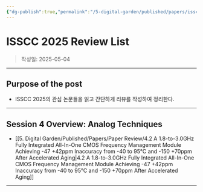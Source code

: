 ```yaml
---
{"dg-publish":true,"permalink":"/5-digital-garden/published/papers/isscc-2025-review-list/","created":"2025-05-04T14:15:18.776+09:00"}
---
```



# ISSCC 2025 Review List

> 작성일: 2025-05-04

----
## Purpose of the post
- ISSCC 2025의 관심 논문들을 읽고 간단하게 리뷰를 작성하여 정리한다.



--------------
## Session 4 Overview: Analog Techniques
- [[5. Digital Garden/Published/Papers/Paper Review/4.2 A 1.8-to-3.0GHz Fully Integrated All-In-One CMOS Frequency Management Module Achieving -47 +42ppm Inaccuracy from -40 to 95°C and -150 +70ppm After Accelerated Aging\|4.2 A 1.8-to-3.0GHz Fully Integrated All-In-One CMOS Frequency Management Module Achieving -47 +42ppm Inaccuracy from -40 to 95°C and -150 +70ppm After Accelerated Aging]]



------------